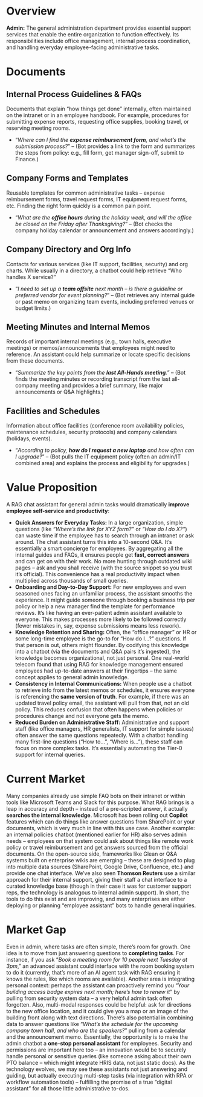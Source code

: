 # Overview
**Admin:** The general administration department provides essential support services that enable the entire organization to function effectively. Its responsibilities include office management, internal process coordination, and handling everyday employee-facing administrative tasks.

# Documents

## Internal Process Guidelines & FAQs
Documents that explain “how things get done” internally, often maintained on the intranet or in an employee handbook. For example, procedures for submitting expense reports, requesting office supplies, booking travel, or reserving meeting rooms.
* “*Where can I find the **expense reimbursement form**, and what’s the submission process?*” – (Bot provides a link to the form and summarizes the steps from policy: e.g., fill form, get manager sign-off, submit to Finance.)

## Company Forms and Templates
Reusable templates for common administrative tasks – expense reimbursement forms, travel request forms, IT equipment request forms, etc. Finding the right form quickly is a common pain point.
* “*What are the **office hours** during the holiday week, and will the office be closed on the Friday after Thanksgiving?*” – (Bot checks the company holiday calendar or announcement and answers accordingly.)

## Company Directory and Org Info
Contacts for various services (like IT support, facilities, security) and org charts. While usually in a directory, a chatbot could help retrieve “Who handles X service?”
* “*I need to set up a **team offsite** next month – is there a guideline or preferred vendor for event planning?*” – (Bot retrieves any internal guide or past memo on organizing team events, including preferred venues or budget limits.)

## Meeting Minutes and Internal Memos
Records of important internal meetings (e.g., town halls, executive meetings) or memos/announcements that employees might need to reference. An assistant could help summarize or locate specific decisions from these documents.
* “*Summarize the key points from the **last All-Hands meeting**.*” – (Bot finds the meeting minutes or recording transcript from the last all-company meeting and provides a brief summary, like major announcements or Q&A highlights.)

## Facilities and Schedules
Information about office facilities (conference room availability policies, maintenance schedules, security protocols) and company calendars (holidays, events).
* “*According to policy, **how do I request a new laptop** and how often can I upgrade?*” – (Bot pulls the IT equipment policy (often an admin/IT combined area) and explains the process and eligibility for upgrades.)

# Value Proposition
A RAG chat assistant for general admin tasks would dramatically **improve employee self-service and productivity**:

* **Quick Answers for Everyday Tasks:** In a large organization, simple questions (like *“Where’s the link for XYZ form?”* or *“How do I do X?”*) can waste time if the employee has to search through an intranet or ask around. The chat assistant turns this into a 10-second Q&A. It’s essentially a smart concierge for employees. By aggregating all the internal guides and FAQs, it ensures people get **fast, correct answers** and can get on with their work. No more hunting through outdated wiki pages – ask and you shall receive (with the source snippet so you trust it’s official). This convenience has a real productivity impact when multiplied across thousands of small queries.
* **Onboarding and Day-to-Day Support:** For new employees and even seasoned ones facing an unfamiliar process, the assistant smooths the experience. It might guide someone through booking a business trip per policy or help a new manager find the template for performance reviews. It’s like having an ever-patient admin assistant available to everyone. This makes processes more likely to be followed correctly (fewer mistakes in, say, expense submissions means less rework).
* **Knowledge Retention and Sharing:** Often, the “office manager” or HR or some long-time employee is the go-to for “How do I...?” questions. If that person is out, others might flounder. By codifying this knowledge into a chatbot (via the documents and Q&A pairs it’s ingested), the knowledge becomes organizational, not just personal. One real-world telecom found that using RAG for knowledge management ensured employees had up-to-date answers at their fingertips – the same concept applies to general admin knowledge.
* **Consistency in Internal Communications:** When people use a chatbot to retrieve info from the latest memos or schedules, it ensures everyone is referencing the **same version of truth**. For example, if there was an updated travel policy email, the assistant will pull from that, not an old policy. This reduces confusion that often happens when policies or procedures change and not everyone gets the memo.
* **Reduced Burden on Administrative Staff:** Administrative and support staff (like office managers, HR generalists, IT support for simple issues) often answer the same questions repeatedly. With a chatbot handling many first-line questions (“How to...”, “Where is...”), these staff can focus on more complex tasks. It’s essentially automating the Tier-0 support for internal queries.

# Current Market
Many companies already use simple FAQ bots on their intranet or within tools like Microsoft Teams and Slack for this purpose. What RAG brings is a leap in accuracy and depth – instead of a pre-scripted answer, it actually **searches the internal knowledge**. Microsoft has been rolling out **Copilot** features which can do things like answer questions from SharePoint or your documents, which is very much in line with this use case. Another example: an internal policies chatbot (mentioned earlier for HR) also serves admin needs – employees on that system could ask about things like remote work policy or travel reimbursement and get answers sourced from the official documents. On the open-source side, frameworks like Glean or Q&A systems built on enterprise wikis are emerging – these are designed to plug into multiple data sources (SharePoint, Google Drive, Confluence, etc.) and provide one chat interface. We’ve also seen **Thomson Reuters** use a similar approach for their internal support, giving their staff a chat interface to a curated knowledge base (though in their case it was for customer support reps, the technology is analogous to internal admin support). In short, the tools to do this exist and are improving, and many enterprises are either deploying or planning “employee assistant” bots to handle general inquiries.

# Market Gap
Even in admin, where tasks are often simple, there’s room for growth. One idea is to move from just answering questions to **completing tasks**. For instance, if you ask “*Book a meeting room for 10 people next Tuesday at 3pm*,” an advanced assistant could interface with the room booking system to do it (currently, that’s more of an AI agent task with RAG ensuring it knows the rules, like which rooms are available). Another area is integrating personal context: perhaps the assistant can proactively remind you “*Your building access badge expires next month; here’s how to renew it*” by pulling from security system data – a very helpful admin task often forgotten. Also, multi-modal responses could be helpful: ask for directions to the new office location, and it could give you a map or an image of the building front along with text directions. There’s also potential in combining data to answer questions like “*What’s the schedule for the upcoming company town hall, and who are the speakers?*” pulling from a calendar and the announcement memo. Essentially, the opportunity is to make the admin chatbot a **one-stop personal assistant** for employees. Security and permissions are important here too – an innovation would be to securely handle personal or sensitive queries (like someone asking about their own PTO balance – which might integrate HRIS data, not just static docs). As the technology evolves, we may see these assistants not just answering and guiding, but actually executing multi-step tasks (via integration with RPA or workflow automation tools) – fulfilling the promise of a true “digital assistant” for all those little administrative to-dos.
